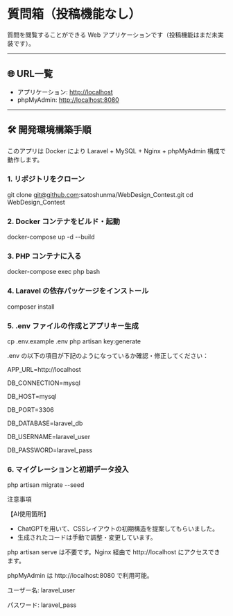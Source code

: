 # 質問箱（投稿機能なし）

質問を閲覧することができる Web アプリケーションです（投稿機能はまだ未実装です）。

---

## 🌐 URL一覧

- アプリケーション: [http://localhost](http://localhost)
- phpMyAdmin: [http://localhost:8080](http://localhost:8080)

---

## 🛠️ 開発環境構築手順

このアプリは Docker により Laravel + MySQL + Nginx + phpMyAdmin 構成で動作します。

### 1. リポジトリをクローン

git clone git@github.com:satoshunma/WebDesign_Contest.git
cd WebDesign_Contest

### 2. Docker コンテナをビルド・起動

docker-compose up -d --build

### 3. PHP コンテナに入る

docker-compose exec php bash

### 4. Laravel の依存パッケージをインストール

composer install

### 5. .env ファイルの作成とアプリキー生成

cp .env.example .env
php artisan key:generate

.env の以下の項目が下記のようになっているか確認・修正してください：

APP_URL=http://localhost

DB_CONNECTION=mysql

DB_HOST=mysql

DB_PORT=3306

DB_DATABASE=laravel_db

DB_USERNAME=laravel_user

DB_PASSWORD=laravel_pass


### 6. マイグレーションと初期データ投入

php artisan migrate --seed

注意事項

【AI使用箇所】
- ChatGPTを用いて、CSSレイアウトの初期構造を提案してもらいました。 
- 生成されたコードは手動で調整・変更しています。


php artisan serve は不要です。Nginx 経由で http://localhost にアクセスできます。

phpMyAdmin は http://localhost:8080 で利用可能。

ユーザー名: laravel_user

パスワード: laravel_pass

